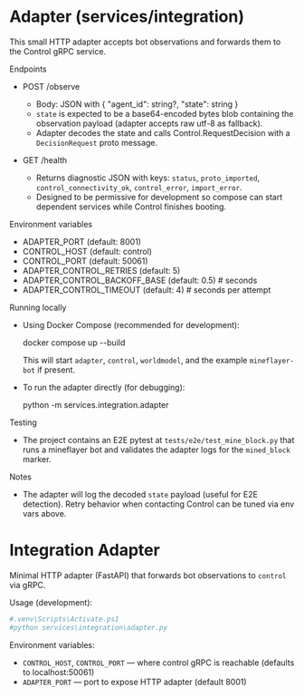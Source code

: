 # Adapter (services/integration)

This small HTTP adapter accepts bot observations and forwards them to the Control gRPC service.

Endpoints
- POST /observe
  - Body: JSON with { "agent_id": string?, "state": string }
  - `state` is expected to be a base64-encoded bytes blob containing the observation payload (adapter accepts raw utf-8 as fallback).
  - Adapter decodes the state and calls Control.RequestDecision with a `DecisionRequest` proto message.

- GET /health
  - Returns diagnostic JSON with keys: `status`, `proto_imported`, `control_connectivity_ok`, `control_error`, `import_error`.
  - Designed to be permissive for development so compose can start dependent services while Control finishes booting.

Environment variables
- ADAPTER_PORT (default: 8001)
- CONTROL_HOST (default: control)
- CONTROL_PORT (default: 50061)
- ADAPTER_CONTROL_RETRIES (default: 5)
- ADAPTER_CONTROL_BACKOFF_BASE (default: 0.5)  # seconds
- ADAPTER_CONTROL_TIMEOUT (default: 4)  # seconds per attempt

Running locally
- Using Docker Compose (recommended for development):

  docker compose up --build

  This will start `adapter`, `control`, `worldmodel`, and the example `mineflayer-bot` if present.

- To run the adapter directly (for debugging):

  python -m services.integration.adapter

Testing
- The project contains an E2E pytest at `tests/e2e/test_mine_block.py` that runs a mineflayer bot and validates the adapter logs for the `mined_block` marker.

Notes
- The adapter will log the decoded `state` payload (useful for E2E detection). Retry behavior when contacting Control can be tuned via env vars above.
# Integration Adapter

Minimal HTTP adapter (FastAPI) that forwards bot observations to `control` via gRPC.

Usage (development):

```powershell
#.venv\Scripts\Activate.ps1
#python services\integration\adapter.py
```

Environment variables:
- `CONTROL_HOST`, `CONTROL_PORT` — where control gRPC is reachable (defaults to localhost:50061)
- `ADAPTER_PORT` — port to expose HTTP adapter (default 8001)